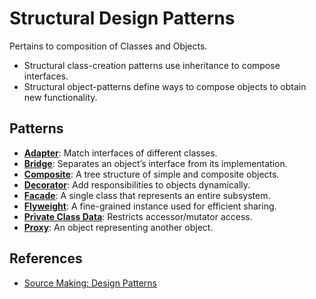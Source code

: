 # Structural Design Patterns

Pertains to composition of Classes and Objects.

-   Structural class-creation patterns use inheritance to compose interfaces.
-   Structural object-patterns define ways to compose objects to obtain new functionality.

## Patterns

-   [**Adapter**](./adapter.md): Match interfaces of different classes.
-   [**Bridge**](./bridge.md): Separates an object’s interface from its implementation.
-   [**Composite**](./composite.md): A tree structure of simple and composite objects.
-   [**Decorator**](./decorator.md): Add responsibilities to objects dynamically.
-   [**Facade**](): A single class that represents an entire subsystem.
-   [**Flyweight**](./flyweight.md): A fine-grained instance used for efficient sharing.
-   [**Private Class Data**](): Restricts accessor/mutator access.
-   [**Proxy**](./proxy.md): An object representing another object.

## References

-   [Source Making: Design Patterns][source_making]

[source_making]: https://sourcemaking.com/design_patterns "Source Making: Design Patterns"
